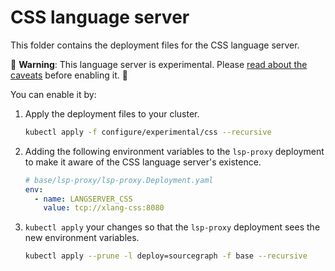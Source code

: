 # CSS language server

This folder contains the deployment files for the CSS language server.

🚨 **Warning**: This language server is experimental. Please [read about the caveats](https://about.sourcegraph.com/docs/code-intelligence/experimental-language-servers/#caveats-of-experimental-language-servers) before enabling it. 🚨

You can enable it by:

1. Apply the deployment files to your cluster.

   ```bash
   kubectl apply -f configure/experimental/css --recursive
   ```

2. Adding the following environment variables to the `lsp-proxy` deployment to make it aware of the CSS language server's existence.

   ```yaml
   # base/lsp-proxy/lsp-proxy.Deployment.yaml
   env:
     - name: LANGSERVER_CSS
       value: tcp://xlang-css:8080
   ```

3. `kubectl apply` your changes so that the `lsp-proxy` deployment sees the new environment variables.

   ```bash
   kubectl apply --prune -l deploy=sourcegraph -f base --recursive
   ```
